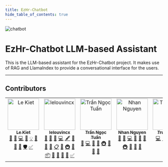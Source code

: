 ```yaml
---
title: EzHr-Chatbot
hide_table_of_contents: true
---
```


![chatbot](https://socialify.git.ci/TinhHoaSolutions-EzHR/chatbot/image?description=1&issues=1&language=1&name=1&owner=1&pulls=1&theme=Light)

# EzHr-Chatbot LLM-based Assistant

This is the LLM-based assistant for the EzHr-Chatbot project. It makes use of RAG and LlamaIndex to provide a conversational interface for the users.

---
## Contributors

<!-- ALL-CONTRIBUTORS-LIST:START - Do not remove or modify this section -->
<!-- prettier-ignore-start -->
<!-- markdownlint-disable -->
<table>
  <tbody>
    <tr>
      <td align="center" valign="top" width="14.28%"><a href="https://github.com/lekiet1214"><img src="https://avatars.githubusercontent.com/u/50958432?v=4?s=100" width="100px;" alt="Le Kiet"/><br /><sub><b>Le Kiet</b></sub></a><br /><a href="#blog-lekiet1214" title="Blogposts">📝</a> <a href="https://github.com/TinhHoaSolutions-EzHR/chatbot/issues?q=author%3Alekiet1214" title="Bug reports">🐛</a> <a href="https://github.com/TinhHoaSolutions-EzHR/chatbot/commits?author=lekiet1214" title="Code">💻</a> <a href="https://github.com/TinhHoaSolutions-EzHR/chatbot/commits?author=lekiet1214" title="Documentation">📖</a> <a href="#example-lekiet1214" title="Examples">💡</a> <a href="#ideas-lekiet1214" title="Ideas, Planning, & Feedback">🤔</a> <a href="#maintenance-lekiet1214" title="Maintenance">🚧</a> <a href="https://github.com/TinhHoaSolutions-EzHR/chatbot/pulls?q=is%3Apr+reviewed-by%3Alekiet1214" title="Reviewed Pull Requests">👀</a> <a href="#security-lekiet1214" title="Security">🛡️</a> <a href="#tutorial-lekiet1214" title="Tutorials">✅</a></td>
      <td align="center" valign="top" width="14.28%"><a href="https://github.com/lelouvincx"><img src="https://avatars.githubusercontent.com/u/40534905?v=4?s=100" width="100px;" alt="lelouvincx"/><br /><sub><b>lelouvincx</b></sub></a><br /><a href="#question-lelouvincx" title="Answering Questions">💬</a> <a href="https://github.com/TinhHoaSolutions-EzHR/chatbot/issues?q=author%3Alelouvincx" title="Bug reports">🐛</a> <a href="#business-lelouvincx" title="Business development">💼</a> <a href="https://github.com/TinhHoaSolutions-EzHR/chatbot/commits?author=lelouvincx" title="Code">💻</a> <a href="#content-lelouvincx" title="Content">🖋</a> <a href="#data-lelouvincx" title="Data">🔣</a> <a href="#design-lelouvincx" title="Design">🎨</a> <a href="https://github.com/TinhHoaSolutions-EzHR/chatbot/commits?author=lelouvincx" title="Documentation">📖</a> <a href="#eventOrganizing-lelouvincx" title="Event Organizing">📋</a> <a href="#ideas-lelouvincx" title="Ideas, Planning, & Feedback">🤔</a> <a href="#infra-lelouvincx" title="Infrastructure (Hosting, Build-Tools, etc)">🚇</a> <a href="#maintenance-lelouvincx" title="Maintenance">🚧</a> <a href="#platform-lelouvincx" title="Packaging/porting to new platform">📦</a> <a href="#projectManagement-lelouvincx" title="Project Management">📆</a> <a href="#research-lelouvincx" title="Research">🔬</a> <a href="https://github.com/TinhHoaSolutions-EzHR/chatbot/pulls?q=is%3Apr+reviewed-by%3Alelouvincx" title="Reviewed Pull Requests">👀</a> <a href="#tool-lelouvincx" title="Tools">🔧</a> <a href="#tutorial-lelouvincx" title="Tutorials">✅</a></td>
      <td align="center" valign="top" width="14.28%"><a href="https://www.tuantrann.work/"><img src="https://avatars.githubusercontent.com/u/94174684?v=4?s=100" width="100px;" alt="Trần Ngọc Tuấn"/><br /><sub><b>Trần Ngọc Tuấn</b></sub></a><br /><a href="https://github.com/TinhHoaSolutions-EzHR/chatbot/issues?q=author%3Atuantran0910" title="Bug reports">🐛</a> <a href="https://github.com/TinhHoaSolutions-EzHR/chatbot/commits?author=tuantran0910" title="Code">💻</a> <a href="#data-tuantran0910" title="Data">🔣</a> <a href="#design-tuantran0910" title="Design">🎨</a> <a href="#infra-tuantran0910" title="Infrastructure (Hosting, Build-Tools, etc)">🚇</a> <a href="#maintenance-tuantran0910" title="Maintenance">🚧</a> <a href="#research-tuantran0910" title="Research">🔬</a> <a href="https://github.com/TinhHoaSolutions-EzHR/chatbot/pulls?q=is%3Apr+reviewed-by%3Atuantran0910" title="Reviewed Pull Requests">👀</a></td>
      <td align="center" valign="top" width="14.28%"><a href="https://greyyt.github.io/"><img src="https://avatars.githubusercontent.com/u/118145239?v=4?s=100" width="100px;" alt="Nhan Nguyen"/><br /><sub><b>Nhan Nguyen</b></sub></a><br /><a href="#question-greyyT" title="Answering Questions">💬</a> <a href="https://github.com/TinhHoaSolutions-EzHR/chatbot/issues?q=author%3AgreyyT" title="Bug reports">🐛</a> <a href="https://github.com/TinhHoaSolutions-EzHR/chatbot/commits?author=greyyT" title="Code">💻</a> <a href="#data-greyyT" title="Data">🔣</a> <a href="#design-greyyT" title="Design">🎨</a> <a href="#ideas-greyyT" title="Ideas, Planning, & Feedback">🤔</a> <a href="#infra-greyyT" title="Infrastructure (Hosting, Build-Tools, etc)">🚇</a> <a href="#maintenance-greyyT" title="Maintenance">🚧</a> <a href="#research-greyyT" title="Research">🔬</a> <a href="https://github.com/TinhHoaSolutions-EzHR/chatbot/pulls?q=is%3Apr+reviewed-by%3AgreyyT" title="Reviewed Pull Requests">👀</a></td>
      <td align="center" valign="top" width="14.28%"><a href="https://github.com/vn01122003"><img src="https://avatars.githubusercontent.com/u/63691111?v=4?s=100" width="100px;" alt="TrungLune"/><br /><sub><b>TrungLune</b></sub></a><br /><a href="https://github.com/TinhHoaSolutions-EzHR/chatbot/commits?author=vn01122003" title="Code">💻</a> <a href="#ideas-vn01122003" title="Ideas, Planning, & Feedback">🤔</a> <a href="#infra-vn01122003" title="Infrastructure (Hosting, Build-Tools, etc)">🚇</a> <a href="#maintenance-vn01122003" title="Maintenance">🚧</a> <a href="#research-vn01122003" title="Research">🔬</a></td>
      <td align="center" valign="top" width="14.28%"><a href="https://github.com/TranThang0801"><img src="https://avatars.githubusercontent.com/u/150577636?v=4?s=100" width="100px;" alt="Trần Xuân Thắng"/><br /><sub><b>Trần Xuân Thắng</b></sub></a><br /><a href="https://github.com/TinhHoaSolutions-EzHR/chatbot/issues?q=author%3ATranThang0801" title="Bug reports">🐛</a> <a href="#data-TranThang0801" title="Data">🔣</a> <a href="#ideas-TranThang0801" title="Ideas, Planning, & Feedback">🤔</a> <a href="#research-TranThang0801" title="Research">🔬</a> <a href="https://github.com/TinhHoaSolutions-EzHR/chatbot/commits?author=TranThang0801" title="Tests">⚠️</a> <a href="#userTesting-TranThang0801" title="User Testing">📓</a></td>
    </tr>
  </tbody>
</table>

<!-- markdownlint-restore -->
<!-- prettier-ignore-end -->

<!-- ALL-CONTRIBUTORS-LIST:END -->